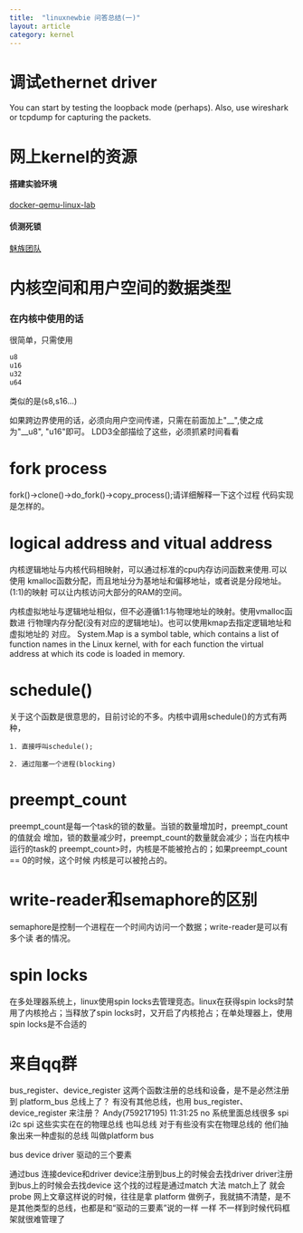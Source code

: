 ```yaml
---
title:  "linuxnewbie 问答总结(一)"
layout: article
category: kernel 
---
```


# 调试ethernet driver

You can start by testing the loopback mode (perhaps). Also, use wireshark
or tcpdump for capturing the packets.



# 网上kernel的资源

#### 搭建实验环境

[docker-qemu-linux-lab](http://www.tinylab.org/docker-qemu-linux-lab/)

#### 侦测死锁

[魅族团队](http://kernel.meizu.com/linux-dead-lock-detect-lockdep.html)


# 内核空间和用户空间的数据类型

### 在内核中使用的话
很简单，只需使用

```c
u8
u16
u32
u64
```
类似的是(s8,s16...)

如果跨边界使用的话，必须向用户空间传递，只需在前面加上"__",使之成为"__u8",
"u16"即可。
LDD3全部描绘了这些，必须抓紧时间看看

# fork process
fork()->clone()->do_fork()->copy_process();请详细解释一下这个过程
代码实现是怎样的。

# logical address and vitual address
内核逻辑地址与内核代码相映射，可以通过标准的cpu内存访问函数来使用.可以使用
kmalloc函数分配，而且地址分为基地址和偏移地址，或者说是分段地址。(1:1)的映射
可以让内核访问大部分的RAM的空间。

内核虚拟地址与逻辑地址相似，但不必遵循1:1与物理地址的映射。使用vmalloc函数进
行物理内存分配(没有对应的逻辑地址)。也可以使用kmap去指定逻辑地址和虚拟地址的
对应。
System.Map is a symbol table, which contains a list of function names in the
Linux kernel, with for each function the virtual address at which its code
is loaded in memory.

# schedule()
关于这个函数是很意思的，目前讨论的不多。内核中调用schedule()的方式有两种，

	1. 直接呼叫schedule();
	
	2. 通过阻塞一个进程(blocking)

# preempt_count

preempt_count是每一个task的锁的数量。当锁的数量增加时，preempt_count的值就会
增加，锁的数量减少时，preempt_count的数量就会减少；当在内核中运行的task的
preempt_count>时，内核是不能被抢占的；如果preempt_count == 0的时候，这个时候
内核是可以被抢占的。

# write-reader和semaphore的区别
semaphore是控制一个进程在一个时间内访问一个数据；write-reader是可以有多个读
者的情况。

# spin locks
在多处理器系统上，linux使用spin locks去管理竞态。linux在获得spin locks时禁用了内核抢占；当释放了spin locks时，又开启了内核抢占；在单处理器上，使用
spin locks是不合适的

# 来自qq群

bus_register、device_register 这两个函数注册的总线和设备，是不是必然注册到 platform_bus 总线上了？ 
有没有其他总线，也用 bus_register、device_register 来注册？
Andy(759217195)  11:31:25
no 系统里面总线很多
spi i2c spi 这些实实在在的物理总线 也叫总线
对于有些没有实在物理总线的 他们抽象出来一种虚拟的总线 叫做platform bus

bus device driver 驱动的三个要素

通过bus 连接device和driver
device注册到bus上的时候会去找driver
driver注册到bus上的时候会去找device
这个找的过程是通过match 大法
match上了 就会probe
网上文章这样说的时候，往往是拿 platform 做例子，我就搞不清楚，是不是其他类型的总线，也都是和“驱动的三要素”说的一样
一样
不一样到时候代码框架就很难管理了

